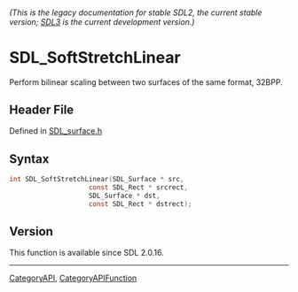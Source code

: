 ###### (This is the legacy documentation for stable SDL2, the current stable version; [SDL3](https://wiki.libsdl.org/SDL3/) is the current development version.)
# SDL_SoftStretchLinear

Perform bilinear scaling between two surfaces of the same format, 32BPP.

## Header File

Defined in [SDL_surface.h](https://github.com/libsdl-org/SDL/blob/SDL2/include/SDL_surface.h)

## Syntax

```c
int SDL_SoftStretchLinear(SDL_Surface * src,
                    const SDL_Rect * srcrect,
                    SDL_Surface * dst,
                    const SDL_Rect * dstrect);

```

## Version

This function is available since SDL 2.0.16.

----
[CategoryAPI](CategoryAPI), [CategoryAPIFunction](CategoryAPIFunction)



